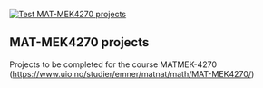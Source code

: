 [![Test MAT-MEK4270 projects](https://github.com/VetleHvoslef/matmek4270-projects/actions/workflows/matmek4270.yml/badge.svg)](https://github.com/VetleHvoslef/matmek4270-projects/actions/workflows/matmek4270.yml)

## MAT-MEK4270 projects

Projects to be completed for the course MATMEK-4270 (https://www.uio.no/studier/emner/matnat/math/MAT-MEK4270/)